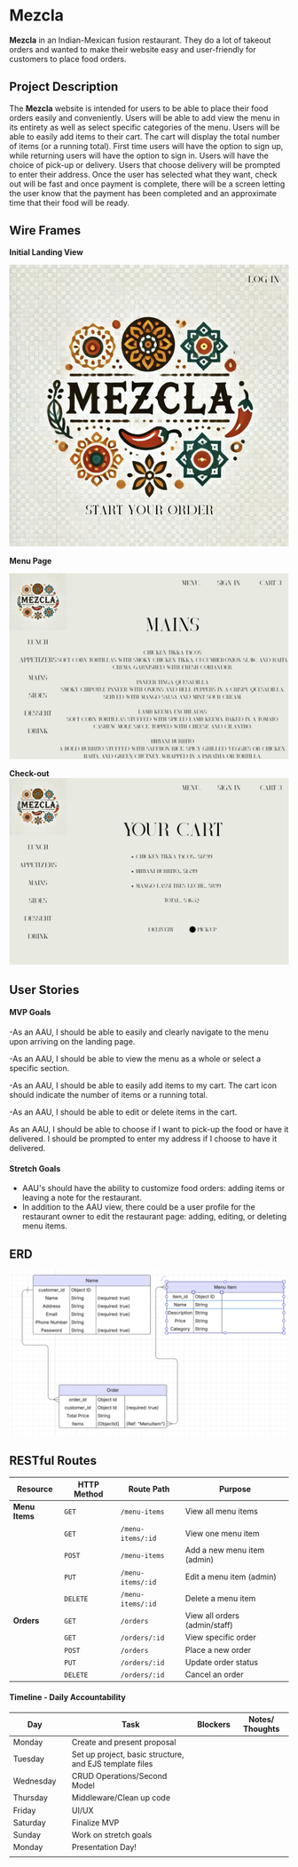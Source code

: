 # Mezcla
**Mezcla** in an Indian-Mexican fusion restaurant. They do a lot of takeout orders and wanted to make their website easy and user-friendly for customers to place food orders.

## Project Description 

The **Mezcla** website is intended for users to be able to place their food orders easily and conveniently. Users will be able to add view the menu in its entirety as well as select specific categories of the menu. Users will be able to easily add items to their cart. The cart will display the total number of items (or a running total). First time users will have the option to sign up, while returning users will have the option to sign in. Users will have the choice of pick-up or delivery. Users that choose delivery will be prompted to enter their address. Once the user has selected what they want, check out will be fast and once payment is complete, there will be a screen letting the user know that the payment has been completed and an approximate time that their food will be ready.  

## Wire Frames

**Initial Landing View**

![image](./assets/mezclaLanding.png)

**Menu Page**

![image](./assets/mezclaMenuMains.png)

**Check-out**
![image](./assets/mezclaCartView.png)

## User Stories

#### MVP Goals

-As an AAU, I should be able to easily and clearly navigate to the menu upon arriving on the landing page.

-As an AAU, I should be able to view the menu as a whole or select a specific section.

-As an AAU, I should be able to easily add items to my cart. The cart icon should indicate the number of items or a running total. 

-As an AAU, I should be able to edit or delete items in the cart.

As an AAU, I should be able to choose if I want to pick-up the food or have it delivered. I should be prompted to enter my address if I choose to have it delivered. 

#### Stretch Goals

- AAU's should have the ability to customize food orders: adding items or leaving a note for the restaurant.
- In addition to the AAU view, there could be a user profile for the restaurant owner to edit the restaurant page: adding, editing, or deleting menu items.

## ERD

![image](./assets/mezclaERD.png)

## RESTful Routes


| Resource           | HTTP Method | Route Path                | Purpose                             |
|--------------------|-------------|---------------------------|--------------------------------------|
| **Menu Items**     | `GET`       | `/menu-items`             | View all menu items                  |
|                    | `GET`       | `/menu-items/:id`         | View one menu item                   |
|                    | `POST`      | `/menu-items`             | Add a new menu item (admin)          |
|                    | `PUT`       | `/menu-items/:id`         | Edit a menu item (admin)             |
|                    | `DELETE`    | `/menu-items/:id`         | Delete a menu item                   |
| **Orders**         | `GET`       | `/orders`                 | View all orders (admin/staff)        |
|                    | `GET`       | `/orders/:id`             | View specific order                  |
|                    | `POST`      | `/orders`                 | Place a new order                    |
|                    | `PUT`       | `/orders/:id`             | Update order status                  |
|                    | `DELETE`    | `/orders/:id`             | Cancel an order                      |

#### Timeline - Daily Accountability

| Day        |   | Task                               | Blockers | Notes/ Thoughts |
|------------|---|------------------------------------|----------|-----------------|
| Monday     |   | Create and present proposal        |          |                 |
| Tuesday    |   | Set up project, basic structure, and EJS template files                 |          |                 |
| Wednesday  |   | CRUD Operations/Second Model                     |          |                 |
| Thursday   |   | Middleware/Clean up code                    |          |                 |
| Friday     |   | UI/UX                        |          |                 |
| Saturday   |   | Finalize MVP                       |          |                 |
| Sunday     |   | Work on stretch goals              |          |                 |
| Monday     |   | Presentation Day!                  |          |                 |
|            |   |                                    |          |                 |
